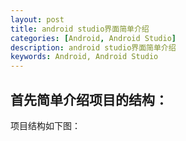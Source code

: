 ```yaml
---
layout: post
title: android studio界面简单介绍
categories: [Android, Android Studio]
description: android studio界面简单介绍
keywords: Android, Android Studio
---
```


## 首先简单介绍项目的结构：
项目结构如下图：

<!-- ![](http://upload-images.jianshu.io/upload_images/1365793-7730f3ace0facce3.png?imageMogr2/auto-orient/strip%7CimageView2/2/w/1240)

具体信息：
```
 idea：//AS生成的工程配置文件，类似Eclipse的project.properties。
 app：//AS创建工程中的一个Module。
 gradle：//构建工具系统的jar和wrapper等，jar告诉了AS如何与系统安装的gradle构建联系。
   build：//构建目录，相当于Eclipse中默认Java工程的bin目录
        编译生成的apk也在这个目录的outs子目录，不过在AS的工程里是默认不显示out目录的，就算有编译结果也不显示，右键打开通过文件夹直接可以看。
    libs：//依赖包，包含jar包和jni等包。
    src：//源码，相当于eclipse的工程。
    main：//主文件夹 
        java：//Java代码，包含工程和新建是默认产生的Test工程源码。 
        res：//资源文件，类似Eclipse。
            layout：//App布局及界面元素配置，雷同Eclipse。
            menu：//App菜单配置，雷同Eclipse。 
            values：//雷同Eclipse。
                dimens.xml：//定义css的配置文件。 
                strings.xml：//定义字符串的配置文件。 
                styles.xml：//定义style的配置文件。
                ......：//arrays等其他文件。
            ......：//assets等目录
        AndroidManifest.xml：//App基本信息（Android管理文件） 
        ic_launcher-web.png：//App图标 
    build.gradle：//Module的Gradle构建脚本
```
## 然后介绍android studio的主界面

![](http://upload-images.jianshu.io/upload_images/1365793-20f9334b681c9a9a.png?imageMogr2/auto-orient/strip%7CimageView2/2/w/1240)
## android studio和eclipse的比较
具体说就是：

    android studio是单工程的开发模式
    android studio中的application相当于eclipse里的workspace概念
    android studio中的module相当于eclipse里的project概念

## android studio的工程根目录下的build.gradle文件：

![](http://upload-images.jianshu.io/upload_images/1365793-f2783711138291ce.png?imageMogr2/auto-orient/strip%7CimageView2/2/w/1240)

## android studio的工程根目录下的Module的build.gradle文件

![](http://upload-images.jianshu.io/upload_images/1365793-8fe9ca3ffad3a084.png?imageMogr2/auto-orient/strip%7CimageView2/2/w/1240)
## android studio中的其他常用设置：
### 1.设置主题：
![](http://upload-images.jianshu.io/upload_images/1365793-d71b883343573ac7.png?imageMogr2/auto-orient/strip%7CimageView2/2/w/1240)
### 2.设置快捷键

![0{MXAJJQZ9{TSHG0_M1VPCK.png](http://upload-images.jianshu.io/upload_images/1365793-c3b99d12edb91469.png?imageMogr2/auto-orient/strip%7CimageView2/2/w/1240)
### 3.自定义代码属性：

![](http://upload-images.jianshu.io/upload_images/1365793-4d94006073dfd9a8.png?imageMogr2/auto-orient/strip%7CimageView2/2/w/1240)
### 4.版本控制：

![设置中的版本控制](http://upload-images.jianshu.io/upload_images/1365793-02813c1650afa9e6.png?imageMogr2/auto-orient/strip%7CimageView2/2/w/1240)

![工具栏中的版本控制](http://upload-images.jianshu.io/upload_images/1365793-261f78c9585b9d90.png?imageMogr2/auto-orient/strip%7CimageView2/2/w/1240)
### 5.选择/设置模拟器

![](http://upload-images.jianshu.io/upload_images/1365793-e643755f483f16d4.png?imageMogr2/auto-orient/strip%7CimageView2/2/w/1240)
### 6.还有其他，啦啦啦啦~~~ -->











